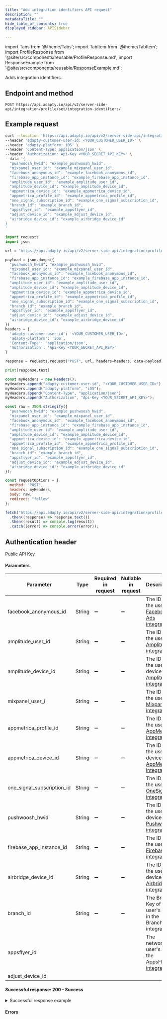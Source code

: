 ```yaml
---
title: "Add integration identifiers API request"
description: ""
metadataTitle: ""
hide_table_of_contents: true
displayed_sidebar: APISidebar

---
```


import Tabs from '@theme/Tabs'; 
import TabItem from '@theme/TabItem'; 
import ProfileResponse from '@site/src/components/reusable/ProfileResponse.md';
import ResponseExample from '@site/src/components/reusable/ResponseExample.md';

Adds integration identifiers.

## Endpoint and method

```
POST https://api.adapty.io/api/v2/server-side-api/integration/profile/set/integration-identifiers/
```

## Example request

<Tabs>
<TabItem value="curl" label="cURL" default> 

```bash
curl --location 'https://api.adapty.io/api/v2/server-side-api/integration/profile/set/integration-identifiers/' \
--header 'adapty-customer-user-id: <YOUR_CUSTOMER_USER_ID>' \
--header 'adapty-platform: iOS' \
--header 'Content-Type: application/json' \
--header 'Authorization: Api-Key <YOUR_SECRET_API_KEY>' \
--data '{
  "pushwoosh_hwid": "example_pushwoosh_hwid",
  "mixpanel_user_id": "example_mixpanel_user_id",
  "facebook_anonymous_id": "example_facebook_anonymous_id",
  "firebase_app_instance_id": "example_firebase_app_instance_id",
  "amplitude_user_id": "example_amplitude_user_id",
  "amplitude_device_id": "example_amplitude_device_id",
  "appmetrica_device_id": "example_appmetrica_device_id",
  "appmetrica_profile_id": "example_appmetrica_profile_id",
  "one_signal_subscription_id": "example_one_signal_subscription_id",
  "branch_id": "example_branch_id",
  "appsflyer_id": "example_appsflyer_id",
  "adjust_device_id": "example_adjust_device_id",
  "airbridge_device_id": "example_airbridge_device_id"
}
'
```

</TabItem> 

<TabItem value="python" label="Python" default> 

```python
import requests
import json

url = "https://api.adapty.io/api/v2/server-side-api/integration/profile/set/integration-identifiers/"

payload = json.dumps({
  "pushwoosh_hwid": "example_pushwoosh_hwid",
  "mixpanel_user_id": "example_mixpanel_user_id",
  "facebook_anonymous_id": "example_facebook_anonymous_id",
  "firebase_app_instance_id": "example_firebase_app_instance_id",
  "amplitude_user_id": "example_amplitude_user_id",
  "amplitude_device_id": "example_amplitude_device_id",
  "appmetrica_device_id": "example_appmetrica_device_id",
  "appmetrica_profile_id": "example_appmetrica_profile_id",
  "one_signal_subscription_id": "example_one_signal_subscription_id",
  "branch_id": "example_branch_id",
  "appsflyer_id": "example_appsflyer_id",
  "adjust_device_id": "example_adjust_device_id",
  "airbridge_device_id": "example_airbridge_device_id"
})
headers = {
  'adapty-customer-user-id': '<YOUR_CUSTOMER_USER_ID>',
  'adapty-platform': 'iOS',
  'Content-Type': 'application/json',
  'Authorization': 'Api-Key <YOUR_SECRET_API_KEY>'
}

response = requests.request("POST", url, headers=headers, data=payload)

print(response.text)
```

</TabItem> 

<TabItem value="js" label="JavaScript" default> 

```javascript
const myHeaders = new Headers();
myHeaders.append("adapty-customer-user-id", "<YOUR_CUSTOMER_USER_ID>");
myHeaders.append("adapty-platform", "iOS");
myHeaders.append("Content-Type", "application/json");
myHeaders.append("Authorization", "Api-Key <YOUR_SECRET_API_KEY>");

const raw = JSON.stringify({
  "pushwoosh_hwid": "example_pushwoosh_hwid",
  "mixpanel_user_id": "example_mixpanel_user_id",
  "facebook_anonymous_id": "example_facebook_anonymous_id",
  "firebase_app_instance_id": "example_firebase_app_instance_id",
  "amplitude_user_id": "example_amplitude_user_id",
  "amplitude_device_id": "example_amplitude_device_id",
  "appmetrica_device_id": "example_appmetrica_device_id",
  "appmetrica_profile_id": "example_appmetrica_profile_id",
  "one_signal_subscription_id": "example_one_signal_subscription_id",
  "branch_id": "example_branch_id",
  "appsflyer_id": "example_appsflyer_id",
  "adjust_device_id": "example_adjust_device_id",
  "airbridge_device_id": "example_airbridge_device_id"
});

const requestOptions = {
  method: "POST",
  headers: myHeaders,
  body: raw,
  redirect: "follow"
};

fetch("https://api.adapty.io/api/v2/server-side-api/integration/profile/set/integration-identifiers/", requestOptions)
  .then((response) => response.text())
  .then((result) => console.log(result))
  .catch((error) => console.error(error));
```

</TabItem> 

</Tabs>

## Authentication header

Public API Key

#### Parameters

| Parameter                  | Type   | Required in request | Nullable in request | Description                                                  |
| -------------------------- | ------ | ------------------- | ------------------- | ------------------------------------------------------------ |
| facebook_anonymous_id      | String | :heavy_minus_sign:  | :heavy_minus_sign:  | The ID of the user in [Facebook Ads integration](facebook-ads). |
| amplitude_user_id          | String | :heavy_minus_sign:  | :heavy_minus_sign:  | The ID of the user in [Amplitude integration](amplitude).    |
| amplitude_device_id        | String | :heavy_minus_sign:  | :heavy_minus_sign:  | The ID of the user's device in  [Amplitude integration](amplitude). |
| mixpanel_user_i            | String | :heavy_minus_sign:  | :heavy_minus_sign:  | The ID of the user in [Mixpanel integration](mixpanel).      |
| appmetrica_profile_id      | String | :heavy_minus_sign:  | :heavy_minus_sign:  | The ID of the user in [AppMetrica integration](appmetrica).  |
| appmetrica_device_id       | String | :heavy_minus_sign:  | :heavy_minus_sign:  | The ID of the user's device in  [AppMetrica integration](appmetrica). |
| one_signal_subscription_id | String | :heavy_minus_sign:  | :heavy_minus_sign:  | The ID of the user in [OneSignal integration](onesignal).    |
| pushwoosh_hwid             | String | :heavy_minus_sign:  | :heavy_minus_sign:  | The ID of the user's device in  [Pushwoosh integration.](pushwoosh) |
| firebase_app_instance_id   | String | :heavy_minus_sign:  | :heavy_minus_sign:  | The ID of the user in  [Firebase integration](firebase-and-google-analytics). |
| airbridge_device_id        | String | :heavy_minus_sign:  | :heavy_minus_sign:  | The ID of the user's device in  [Airbridge integration.](airbridge) |
| branch_id                  | String | :heavy_minus_sign:  | :heavy_minus_sign:  | The Branch Key of the user's app in the Branch integration.  |
| appsflyer_id               |        |                     |                     | The network user's ID in the [AppsFlyer integration](appsflyer). |
| adjust_device_id           |        |                     |                     |                                                              |



#### Successful response: 200 - Success

<ProfileResponse />

<details>    
  <summary>Successful response example</summary>
<ResponseExample />  
</details>

#### Errors